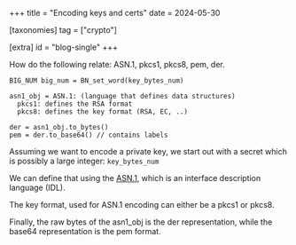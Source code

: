 +++
title = "Encoding keys and certs"
date = 2024-05-30

[taxonomies]
tag = ["crypto"]

[extra]
id = "blog-single"
+++

How do the following relate: ASN.1, pkcs1, pkcs8, pem, der.

<!-- more -->

```
BIG_NUM big_num = BN_set_word(key_bytes_num)

asn1_obj = ASN.1: (language that defines data structures)
  pkcs1: defines the RSA format
  pkcs8: defines the key format (RSA, EC, ..)

der = asn1_obj.to_bytes()
pem = der.to_base64() // contains labels
```


Assuming we want to encode a private key, we start out with a secret which is possibly a large integer: `key_bytes_num`

We can define that using the [ASN.1](https://en.wikipedia.org/wiki/ASN.1), which is an interface description language (IDL).

The key format, used for ASN.1 encoding can either be a pkcs1 or pkcs8.

Finally, the raw bytes of the asn1_obj is the der representation, while the base64 representation is the pem format.
